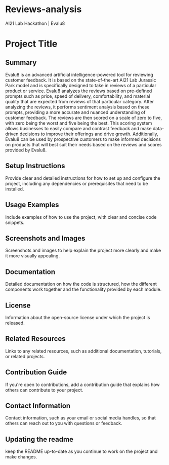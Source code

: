 # Reviews-analysis
AI21 Lab Hackathon | Evalu8

# Project Title

## Summary

Evalu8 is an advanced artificial intelligence-powered tool for reviewing customer feedback. It is based on the state-of-the-art AI21 Lab Jurassic Park model and is specifically designed to take in reviews of a particular product or service. Evalu8 analyzes the reviews based on pre-defined prompts such as price, speed of delivery, comfortability, and material quality that are expected from reviews of that particular category. After analyzing the reviews, it performs sentiment analysis based on these prompts, providing a more accurate and nuanced understanding of customer feedback. The reviews are then scored on a scale of zero to five, with zero being the worst and five being the best. This scoring system allows businesses to easily compare and contrast feedback and make data-driven decisions to improve their offerings and drive growth. Additionally, Evalu8 can be used by prospective customers to make informed decisions on products that will best suit their needs based on the reviews and scores provided by Evalu8.

## Setup Instructions

Provide clear and detailed instructions for how to set up and configure the project, including any dependencies or prerequisites that need to be installed.

## Usage Examples

Include examples of how to use the project, with clear and concise code snippets.

## Screenshots and Images

Screenshots and images to help explain the project more clearly and make it more visually appealing.

## Documentation

Detailed documentation on how the code is structured, how the different components work together and the functionality provided by each module.

## License

Information about the open-source license under which the project is released.

## Related Resources

Links to any related resources, such as additional documentation, tutorials, or related projects.

## Contribution Guide

If you're open to contributions, add a contribution guide that explains how others can contribute to your project.

## Contact Information

Contact information, such as your email or social media handles, so that others can reach out to you with questions or feedback.

## Updating the readme

keep the README up-to-date as you continue to work on the project and make changes.

